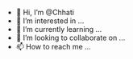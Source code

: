 - 👋 Hi, I’m @Chhati
- 👀 I’m interested in ...
- 🌱 I’m currently learning ...
- 💞️ I’m looking to collaborate on ...
- 📫 How to reach me ...

<!---
Chhati/Chhati is a ✨ special ✨ repository because its `README.md` (this file) appears on your GitHub profile.
You can click the Preview link to take a look at your changes.
--->
